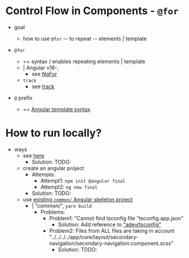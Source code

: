 # Control Flow in Components - `@for`

* goal
  * how to use `@for` -- to repeat -- elements | template 

* `@for`
  * == syntax / enables repeating elements | template
  * | Angular v16-,
    * see [NgFor](/adev/src/content/guide/directives/structural-directives.md)
  * `track`
    * see [track](/adev/src/content/guide/templates/control-flow.md)

* `@` prefix
  * == [Angular template syntax](/adev/src/content/guide/templates)

# How to run locally?

* ways
  * see [here](/adev/README.md#how-to-generate-a-specific-example-project-locally)
    * Solution: TODO:
  * create an angular project
    * Attempts:
      * Attempt1: `npm init @angular final`
      * Attempt2: `ng new final`
    * Solution: TODO:
  * use [existing `common/` Angular skeleton project](../../common)
    * | "common/", `yarn build`
      * Problems:
        * Problem1: "Cannot find tsconfig file "tsconfig.app.json"
          * Solution: Add reference to ["adev/tsconfig"](/adev/tsconfig.app.json)
        * Problem2: Files from ALL files are taking in account "../../../../app/core/layout/secondary-navigation/secondary-navigation.component.scss"
          * Solution: TODO:
